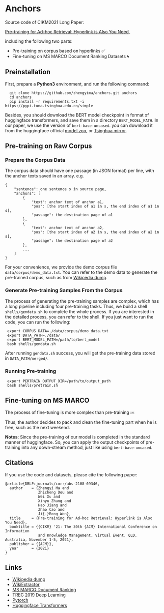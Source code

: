 # Anchors
Source code of CIKM2021 Long Paper: 

[Pre-training for Ad-hoc Retrieval: Hyperlink is Also You Need](https://arxiv.org/abs/2108.09346),

including the following two parts: 
- Pre-training on corpus based on hyperlinks ✅
- Fine-tuning on MS MARCO Document Ranking Datasets 🌀

## Preinstallation
First, prepare a **Python3** environment, and run the following command:
```
  git clone https://github.com/zhengyima/anchors.git anchors
  cd anchors
  pip install -r requirements.txt -i https://pypi.tuna.tsinghua.edu.cn/simple
```

Besides, you should download the BERT model checkpoint in format of huggingface transformers, and save them in a directory ```BERT_MODEL_PATH```. In our paper, we use the version of ```bert-base-uncased```. you can download it from the huggingface official [model zoo](https://huggingface.co/bert-base-uncased/tree/main), or [Tsinghua mirror](https://mirrors.tuna.tsinghua.edu.cn/hugging-face-models/).

## Pre-training on Raw Corpus

### Prepare the Corpus Data

The corpus data should have one passage (in JSON format) per line, with the anchor texts saved in an array. e.g.
```
{
	"sentence": one sentence s in source page,
	"anchors": [
		{
			"text": anchor text of anchor a1,
			"pos": [the start index of a1 in s, the end index of a1 in s],
			"passage": the destination page of a1
		},
		{
			"text": anchor text of anchor a2,
			"pos": [the start index of a2 in s, the end index of a2 in s],
			"passage": the destination page of a2
		},
		...
	] 
}
```

For your convenience, we provide the demo corpus file ```data/corpus/demo_data.txt```. You can refer to the demo data to generate the pre-trained corpus, such as from [Wikipedia dump](https://dumps.wikimedia.org/enwiki/).


### Generate Pre-training Samples From the Corpus 

The process of generating the pre-training samples are complex, which has a long pipeline including four pre-training tasks. Thus, we build a shell ```shells/gendata.sh``` to complete the whole process. If you are interested in the detailed process, you can refer to the shell. If you just want to run the code, you can run the following:
```
 export CORPUS_DATA=./data/corpus/demo_data.txt
 export DATA_PATH=./data/
 export BERT_MODEL_PATH=/path/to/bert_model
 bash shells/gendata.sh
```

After running ```gendata.sh``` success, you will get the pre-training data stored in ```DATA_PATH/merged/```.

### Running Pre-training
```
 export PERTRAIN_OUTPUT_DIR=/path/to/output_path
 bash shells/pretrain.sh
```

## Fine-tuning on MS MARCO

The process of fine-tuning is more complex than pre-training 💤

Thus, the author decides to pack and clean the fine-tuning part when he is free, such as the next weekend.

**Notes**: Since the pre-training of our model is completed in the standard manner of huggingface. So, you can apply the output checkpoints of pre-training into any down-stream method, just like using ```bert-base-uncased```. 


## Citations
If you use the code and datasets, please cite the following paper:  

```
@article{DBLP:journals/corr/abs-2108-09346,
  author    = {Zhengyi Ma and
               Zhicheng Dou and
               Wei Xu and
               Xinyu Zhang and
               Hao Jiang and
               Zhao Cao and
               Ji{-}Rong Wen},
  title     = {Pre-training for Ad-hoc Retrieval: Hyperlink is Also You Need},
  booktitle = {{CIKM} '21: The 30th {ACM} International Conference on Information
               and Knowledge Management, Virtual Event, QLD, Australia, November 1-5, 2021},
  publisher = {{ACM}},
  year      = {2021}
}
```

## Links
- [Wikipedia dump](https://dumps.wikimedia.org/enwiki/)
- [WikiExtractor](https://github.com/attardi/wikiextractor)
- [MS MARCO Document Ranking](https://github.com/microsoft/MSMARCO-Document-Ranking)
- [TREC 2019 Deep Learning](https://microsoft.github.io/msmarco/TREC-Deep-Learning-2019.html)
- [Pytorch](https://pytorch.org)
- [Huggingface Transformers](https://huggingface.co/)


